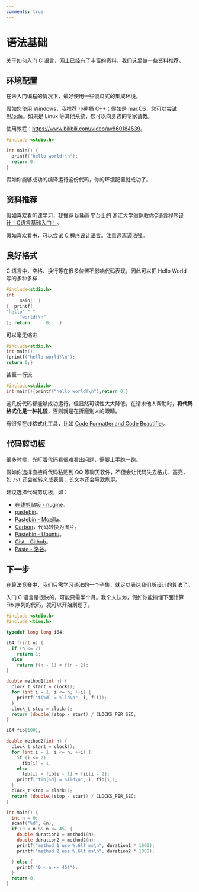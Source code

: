 ```yaml
---
comments: true
---
```


# 语法基础

关于如何入门 C 语言，网上已经有了丰富的资料，我们这里做一些资料推荐。

## 环境配置

在未入门编程的情况下，最好使用一些傻瓜式的集成环境。

假如您使用 Windows，我推荐 [小熊猫 C++](https://royqh1979.gitee.io/redpandacpp/)；假如是 macOS，您可以尝试 [XCode](https://oi-wiki.org/tools/editor/xcode/)。如果是 Linux 等其他系统，您可以向身边的专家请教。

使用教程：<https://www.bilibili.com/video/av860184539>。

```c
#include <stdio.h>

int main() {
  printf("hello world!\n");
  return 0;
}
```

假如你能够成功的编译运行这份代码，你的环境配置就成功了。

## 资料推荐

假如喜欢看听课学习，我推荐 bilibili 平台上的 [浙江大学翁恺教你C语言程序设计！C语言基础入门！](https://www.bilibili.com/video/av768150164)。

假如喜欢看书，可以尝试 [C 程序设计语言](https://book.douban.com/subject/1139336/)。注意远离谭浩强。

## 良好格式

C 语言中，空格、换行等在很多位置不影响代码表现，因此可以把 Hello World 写的多种多样：

```c
#include<stdio.h>
int
     main(  )
{  printf(
"hello" " "
     "world!\n"
); return      0;   }
```

可以毫无缩进

```c
#include<stdio.h>
int main()
{printf("hello world!\n");
return 0;}
```

甚至一行流

```c
#include<stdio.h>
int main(){printf("hello world!\n");return 0;}
```

这几份代码都能够成功运行，但显然可读性大大降低。在请求他人帮助时，**将代码格式化是一种礼貌**，否则就是在折磨别人的眼睛。

有很多在线格式化工具，比如 [Code Formatter and Code Beautifier](https://formatter.org/)。

## 代码剪切板

很多时候，光盯着代码看很难看出问题，需要上手跑一跑。

假如你选择直接将代码粘贴到 QQ 等聊天软件，不但会让代码失去格式、高亮，如 `/st` 还会被转义成表情，长文本还会导致刷屏。

建议选择代码剪切板，如：

- [在线剪贴板 - nugine](https://paste.nugine.xyz/)。
- [pastebin](https://pastebin.com/)。
- [Pastebin - Mozilla](https://pastebin.mozilla.org/)。
- [Carbon](https://carbon.now.sh/)，代码转换为图片。
- [Pastebin - Ubuntu](https://paste.ubuntu.com/)。
- [Gist - Github](https://paste.ubuntu.com/)。
- [Paste - 洛谷](https://www.luogu.com.cn/paste)。

## 下一步

在算法竞赛中，我们只需学习语法的一个子集，就足以表达我们所设计的算法了。

入门 C 语言是很快的，可能只需半个月。我个人认为，假如你能搞懂下面计算 Fib 序列的代码，就可以开始刷题了。

```c
#include <stdio.h>
#include <time.h>

typedef long long i64;

i64 f(int n) {
  if (n <= 2)
    return 1;
  else
    return f(n - 1) + f(n - 2);
}

double method1(int n) {
  clock_t start = clock();
  for (int i = 1; i <= n; ++i) {
    printf("f(%d) = %lld\n", i, f(i));
  }
  clock_t stop = clock();
  return (double)(stop - start) / CLOCKS_PER_SEC;
}

i64 fib[100];

double method2(int n) {
  clock_t start = clock();
  for (int i = 1; i <= n; ++i) {
    if (i <= 2)
      fib[i] = 1;
    else
      fib[i] = fib[i - 1] + fib[i - 2];
    printf("fib[%d] = %lld\n", i, fib[i]);
  }
  clock_t stop = clock();
  return (double)(stop - start) / CLOCKS_PER_SEC;
}

int main() {
  int n = 0;
  scanf("%d", &n);
  if (0 < n && n <= 45) {
    double duration1 = method1(n);
    double duration2 = method2(n);
    printf("method 1 use %.6lf ms\n", duration1 * 1000);
    printf("method 2 use %.6lf ms\n", duration2 * 1000);

  } else {
    printf("0 < n <= 45!");
  }
  return 0;
}
```

